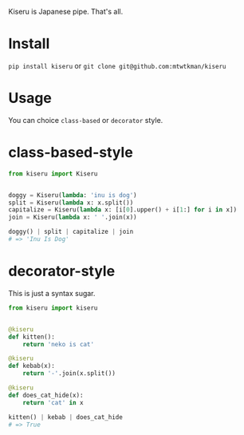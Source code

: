 Kiseru is Japanese pipe. That's all.


# Install

`pip install kiseru` or `git clone git@github.com:mtwtkman/kiseru`


# Usage

You can choice `class-based` or `decorator` style.

# class-based-style

```python
from kiseru import Kiseru


doggy = Kiseru(lambda: 'inu is dog')
split = Kiseru(lambda x: x.split())
capitalize = Kiseru(lambda x: [i[0].upper() + i[1:] for i in x])
join = Kiseru(lambda x: ' '.join(x))

doggy() | split | capitalize | join
# => 'Inu Is Dog'
```

# decorator-style

This is just a syntax sugar.

```python
from kiseru import kiseru


@kiseru
def kitten():
    return 'neko is cat'

@kiseru
def kebab(x):
    return '-'.join(x.split())

@kiseru
def does_cat_hide(x):
    return 'cat' in x

kitten() | kebab | does_cat_hide
# => True
```
